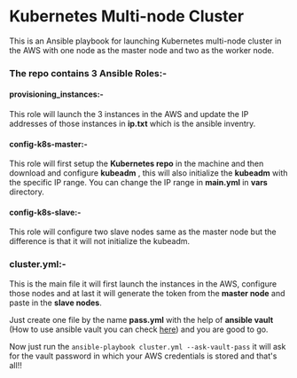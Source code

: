 # Kubernetes Multi-node Cluster 
This is an Ansible playbook for launching Kubernetes multi-node cluster in the AWS with one node as the master node and two as the worker node.

### The repo contains 3 Ansible Roles:-
#### provisioning_instances:-
This role will launch the 3 instances in the AWS and update the IP addresses of those instances in **ip.txt** which is the ansible inventry.

#### config-k8s-master:-
This role will first setup the **Kubernetes repo** in the machine and then download and configure **kubeadm** , this will also initialize the **kubeadm** with the specific IP range. You can change the IP range in **main.yml** in **vars** directory.

#### config-k8s-slave:-
This role will configure two slave nodes same as the master node but the difference is that it will not initialize the kubeadm.

### cluster.yml:-
This is the main file it will first launch the instances in the AWS, configure those nodes and at last it will generate the token from the **master node** and paste in the **slave nodes**.

Just create one file by the name **pass.yml** with the help of **ansible vault** (How to use ansible vault you can check [here](https://docs.ansible.com/ansible/latest/user_guide/vault.html)) and you are good to go.

Now just run the `ansible-playbook cluster.yml --ask-vault-pass` it will ask for the vault password in which your AWS credentials is stored and that's all!!
